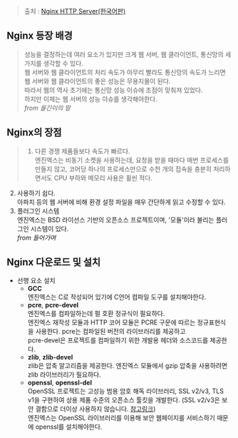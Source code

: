 > 출처 : [Nginx HTTP Server(한국어판)](https://book.naver.com/bookdb/book_detail.nhn?bid=6740233)

## Nginx 등장 배경
>성능을 결정하는데 여러 요소가 있지만 크게 웹 서버, 웹 클라이언트, 통신망의 세 가지를 생각할 수 있다.  
웹 서버와 웹 클라이언트의 처리 속도가 아무리 빨라도 통신망의 속도가 느리면 웹 서버와 웹 클라이언트의 좋은 성능은 무용지물이 된다.  
따라서 웹의 역사 초기에는 통신망 성능 이슈에 초점이 맞춰져 있었다.  
하지만 이제는 웹 서버의 성능 이슈를 생각해야한다.  
_from 올긴이의 말_  

## Nginx의 장점
>1. 다른 경쟁 제품들보다 속도가 빠르다.  
엔진엑스는 비동기 소켓을 사용하는데, 요청을 받을 때마다 매번 프로세스를 만들지 않고, 코어당 하나의 프로세스만으로 수천 개의 접속을 충분히 처리하면서도 CPU 부하와 메모리 사용은 휠씬 적다.  
2. 사용하기 쉽다.  
아파치 등의 웹 서버에 비해 환경 설정 파일을 매우 간단하게 읽고 수정할 수 있다.  
3. 플러그인 시스템  
엔진엑스는 BSD 라이선스 기반의 오픈소스 프로젝트이며, '모듈'이라 불리는 플러그인 시스템이 있다.  
_from 들어가며_

## Nginx 다운로드 및 설치
- 선행 요소 설치  
  - __GCC__  
  엔진엑스는 C로 작성되어 있기에 C언어 컴파일 도구를 설치해야한다.
  - __pcre__, __pcre-devel__  
  엔진엑스를 컴파일하는데 펄 호환 정규식이 필요하다.  
  엔진엑스 재작성 모듈과 HTTP 코어 모듈은 PCRE 구문에 따르는 정규표현식을 사용한다.
  pcre는 컴파일된 버전의 라이브러리를 제공하고  
  pcre-devel은 프로젝트를 컴파일하기 위한 개발용 헤더와 소스코드를 제공한다.
  - __zlib__, __zlib-devel__  
  zlib은 압축 알고리즘을 제공한다. 엔진엑스 모듈에서 gzip 압축을 사용하려면 zlib 라이브러리가 필요하다.
  - __openssl__, __openssl-del__   
  OpenSSL 프로젝트는 고성능 범용 암호 해독 라이브러리, SSL v2/v3, TLS v1을 구현하여 상용 제품 수준의 오픈소스 툴킷을 개발한다. (SSL v2/v3은 보안 결함으로 더이상 사용하지 않습니다. [참고링크](https://wiki.openssl.org/index.php/SSL_and_TLS_Protocols))  
  엔진엑스는 OpenSSL 라이브러리를 이용해 보안 웹페이지를 서비스하기 때문에 openssl를 설치해야한다.

